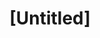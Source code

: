 ---
pid: fs358
title: "[Untitled]"
location_transcription: 
coordinates: "[-75.150347437001, 39.955576329939]"
zipcode: 
gen_neighborhood: 
neighborhood: 
outside_phl: 
age: 
age_range: 
instagram: 
image_file_name: fs_358.jpg
proposal_transcription: Monument for all presidents who actually done something for
  the ppl & on Philadelphia
topic: Person,History,Politics
topic_summary: 0, 0, 0, 0
type: Other No Form
keywords_other: presidents
credit: 
image_labels: 
twitter: 
facebook: 
permalink: "/monuments/fs358/"
layout: item-page
---